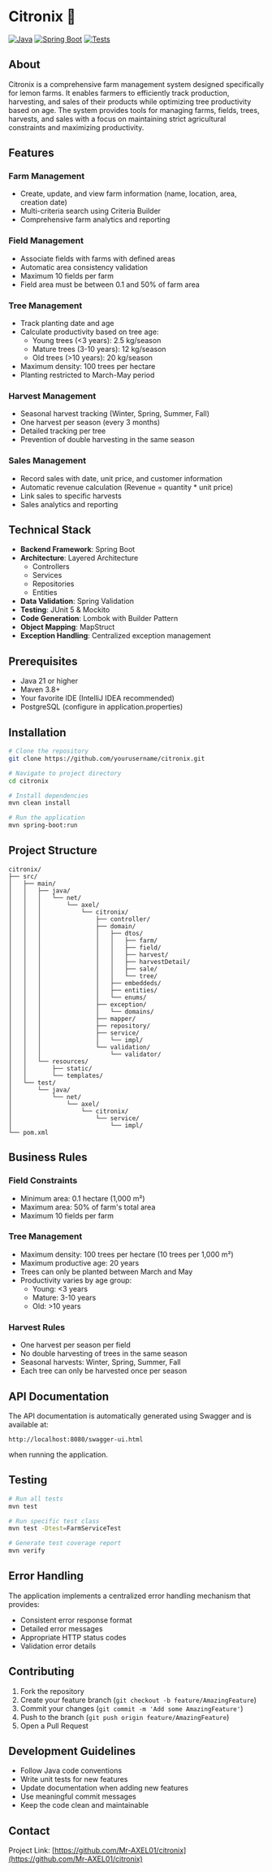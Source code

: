 # Citronix 🍋

[![Java](https://img.shields.io/badge/Java-21-red.svg)](https://www.oracle.com/java/)
[![Spring Boot](https://img.shields.io/badge/Spring%20Boot-3.x-green.svg)](https://spring.io/projects/spring-boot)
[![Tests](https://img.shields.io/badge/Tests-JUnit%205-orange.svg)](https://junit.org/junit5/)

## About

Citronix is a comprehensive farm management system designed specifically for lemon farms. It enables farmers to efficiently track production, harvesting, and sales of their products while optimizing tree productivity based on age. The system provides tools for managing farms, fields, trees, harvests, and sales with a focus on maintaining strict agricultural constraints and maximizing productivity.

## Features

### Farm Management
- Create, update, and view farm information (name, location, area, creation date)
- Multi-criteria search using Criteria Builder
- Comprehensive farm analytics and reporting

### Field Management
- Associate fields with farms with defined areas
- Automatic area consistency validation
- Maximum 10 fields per farm
- Field area must be between 0.1 and 50% of farm area

### Tree Management
- Track planting date and age
- Calculate productivity based on tree age:
    - Young trees (<3 years): 2.5 kg/season
    - Mature trees (3-10 years): 12 kg/season
    - Old trees (>10 years): 20 kg/season
- Maximum density: 100 trees per hectare
- Planting restricted to March-May period

### Harvest Management
- Seasonal harvest tracking (Winter, Spring, Summer, Fall)
- One harvest per season (every 3 months)
- Detailed tracking per tree
- Prevention of double harvesting in the same season

### Sales Management
- Record sales with date, unit price, and customer information
- Automatic revenue calculation (Revenue = quantity * unit price)
- Link sales to specific harvests
- Sales analytics and reporting

## Technical Stack

- **Backend Framework**: Spring Boot
- **Architecture**: Layered Architecture
    - Controllers
    - Services
    - Repositories
    - Entities
- **Data Validation**: Spring Validation
- **Testing**: JUnit 5 & Mockito
- **Code Generation**: Lombok with Builder Pattern
- **Object Mapping**: MapStruct
- **Exception Handling**: Centralized exception management

## Prerequisites

- Java 21 or higher
- Maven 3.8+
- Your favorite IDE (IntelliJ IDEA recommended)
- PostgreSQL (configure in application.properties)

## Installation

```bash
# Clone the repository
git clone https://github.com/yourusername/citronix.git

# Navigate to project directory
cd citronix

# Install dependencies
mvn clean install

# Run the application
mvn spring-boot:run
```

## Project Structure

```
citronix/
├── src/
│   ├── main/
│   │   ├── java/
│   │   │   └── net/
│   │   │       └── axel/
│   │   │           └── citronix/
│   │   │               ├── controller/
│   │   │               ├── domain/
│   │   │               │   ├── dtos/
│   │   │               │   │   ├── farm/
│   │   │               │   │   ├── field/
│   │   │               │   │   ├── harvest/
│   │   │               │   │   ├── harvestDetail/
│   │   │               │   │   ├── sale/
│   │   │               │   │   └── tree/
│   │   │               │   ├── embeddeds/
│   │   │               │   ├── entities/
│   │   │               │   └── enums/
│   │   │               ├── exception/
│   │   │               │   └── domains/
│   │   │               ├── mapper/
│   │   │               ├── repository/
│   │   │               ├── service/
│   │   │               │   └── impl/
│   │   │               └── validation/
│   │   │                   └── validator/
│   │   └── resources/
│   │       ├── static/
│   │       └── templates/
│   └── test/
│       └── java/
│           └── net/
│               └── axel/
│                   └── citronix/
│                       └── service/
│                           └── impl/
└── pom.xml
```

## Business Rules

### Field Constraints
- Minimum area: 0.1 hectare (1,000 m²)
- Maximum area: 50% of farm's total area
- Maximum 10 fields per farm

### Tree Management
- Maximum density: 100 trees per hectare (10 trees per 1,000 m²)
- Maximum productive age: 20 years
- Trees can only be planted between March and May
- Productivity varies by age group:
    - Young: <3 years
    - Mature: 3-10 years
    - Old: >10 years

### Harvest Rules
- One harvest per season per field
- No double harvesting of trees in the same season
- Seasonal harvests: Winter, Spring, Summer, Fall
- Each tree can only be harvested once per season

## API Documentation

The API documentation is automatically generated using Swagger and is available at:
```
http://localhost:8080/swagger-ui.html
```
when running the application.

## Testing

```bash
# Run all tests
mvn test

# Run specific test class
mvn test -Dtest=FarmServiceTest

# Generate test coverage report
mvn verify
```

## Error Handling

The application implements a centralized error handling mechanism that provides:
- Consistent error response format
- Detailed error messages
- Appropriate HTTP status codes
- Validation error details

## Contributing

1. Fork the repository
2. Create your feature branch (`git checkout -b feature/AmazingFeature`)
3. Commit your changes (`git commit -m 'Add some AmazingFeature'`)
4. Push to the branch (`git push origin feature/AmazingFeature`)
5. Open a Pull Request

## Development Guidelines

- Follow Java code conventions
- Write unit tests for new features
- Update documentation when adding new features
- Use meaningful commit messages
- Keep the code clean and maintainable

## Contact

Project Link: [https://github.com/Mr-AXEL01/citronix](https://github.com/Mr-AXEL01/citronix)
